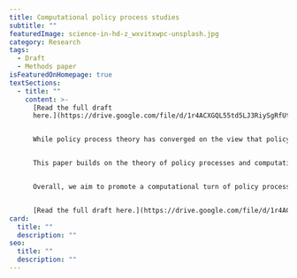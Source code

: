 ```yaml
---
title: Computational policy process studies
subtitle: ""
featuredImage: science-in-hd-z_wxvitxwpc-unsplash.jpg
category: Research
tags:
  - Draft
  - Methods paper
isFeaturedOnHomepage: true
textSections:
  - title: ""
    content: >-
      [Read the full draft
      here.](https://drive.google.com/file/d/1r4ACXGQL55td5LJ3RiySgRfUtKIcNvmo/view?usp=sharing)


      While policy process theory has converged on the view that policymaking can be studied as a complex system, the literature has only minimally used the methodological complement to the theory - experiments performed with computational models.  Implementations are rare, mainly pushed by computer scientists in trans-disciplinary work and often so detached from the mainstream theory that they form a separate line of research instead of testing theories from the social sciences.


      This paper builds on the theory of policy processes and computational sciences to advance the computational turn of policy process studies. We examine how and why complexity science lends itself to policymaking, propose a workflow to guide the creation of computational policy process models, describe the computational toolbox for policy process modeling and define goals for future research that follow from this computational turn.


      Overall, we aim to promote a computational turn of policy process studies that is empirical, hypothesis-driven and results from a joint effort of social and computational scientists. 


      [Read the full draft here.](https://drive.google.com/file/d/1r4ACXGQL55td5LJ3RiySgRfUtKIcNvmo/view?usp=sharing)
card:
  title: ""
  description: ""
seo:
  title: ""
  description: ""
---
```

